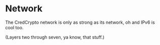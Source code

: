 # Network
The CredCrypto network is only as strong as its network, oh and IPv6 is cool too.

(Layers two through seven, ya know, that stuff.)
